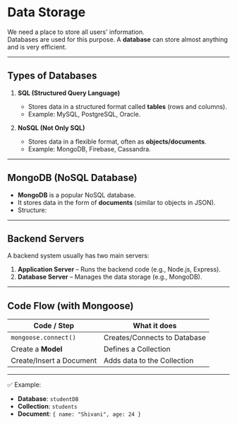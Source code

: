 # Data Storage

We need a place to store all users' information.  
Databases are used for this purpose. A **database** can store almost anything and is very efficient.

---

## Types of Databases

1. **SQL (Structured Query Language)**  
   - Stores data in a structured format called **tables** (rows and columns).  
   - Example: MySQL, PostgreSQL, Oracle.

2. **NoSQL (Not Only SQL)**  
   - Stores data in a flexible format, often as **objects/documents**.  
   - Example: MongoDB, Firebase, Cassandra.

---

## MongoDB (NoSQL Database)

- **MongoDB** is a popular NoSQL database.  
- It stores data in the form of **documents** (similar to objects in JSON).  
- Structure:  


---

## Backend Servers

A backend system usually has two main servers:

1. **Application Server** – Runs the backend code (e.g., Node.js, Express).  
2. **Database Server** – Manages the data storage (e.g., MongoDB).

---

## Code Flow (with Mongoose)

| Code / Step              | What it does                |
|---------------------------|-----------------------------|
| `mongoose.connect()`      | Creates/Connects to Database |
| Create a **Model**        | Defines a Collection         |
| Create/Insert a Document  | Adds data to the Collection  |

---

✅ Example:  
- **Database**: `studentDB`  
- **Collection**: `students`  
- **Document**: `{ name: "Shivani", age: 24 }`
